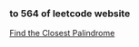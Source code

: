 ### to 564 of leetcode website

[Find the Closest Palindrome](https://leetcode-cn.com/problems/find-the-closest-palindrome/)